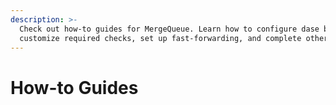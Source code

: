 ```yaml
---
description: >-
  Check out how-to guides for MergeQueue. Learn how to configure dase branches,
  customize required checks, set up fast-forwarding, and complete other actions.
---
```


# How-to Guides

